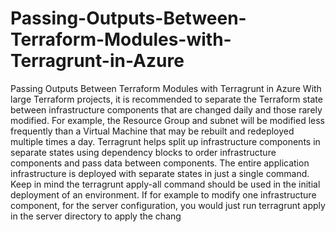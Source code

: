 # Passing-Outputs-Between-Terraform-Modules-with-Terragrunt-in-Azure
Passing Outputs Between Terraform Modules with Terragrunt in Azure
With large Terraform projects, it is recommended to separate the Terraform state between infrastructure components that are changed daily and those rarely modified. For example, 
the Resource Group and subnet will be modified less frequently than a Virtual Machine that may be rebuilt and redeployed multiple times a day. Terragrunt helps split up 
infrastructure components in separate states using dependency blocks to order infrastructure components and pass data between components. 
The entire application infrastructure is deployed with separate states in just a single command. Keep in mind the terragrunt apply-all command should be used in the initial 
deployment of an environment. If for example  to modify one infrastructure component, for  the server configuration, you would just run terragrunt apply in the server directory to apply the chang
